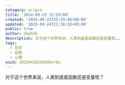 ```yaml
---
category: origin
title: '2024-09-23 15:29:00'
created: '2024-09-23T15:29:00+08:00'
updated: '2025-04-24T22:38:28+08:00'
public: true
author: dkphhh
description: 对于这个世界来说，人类到底是函数还是变量呢……
tags:
  - 哲学
  - 自我
  - 心理
uuid: 20250420210604xr8y
---
```


对于这个世界来说，人类到底是函数还是变量呢？
